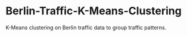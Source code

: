 # Berlin-Traffic-K-Means-Clustering
K-Means clustering on Berlin traffic data to group traffic patterns.
